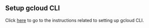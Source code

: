 ## Setup gcloud CLI

Click [here](https://cloud.google.com/sdk/docs/install) to go to the instructions related to setting up gcloud CLI.
